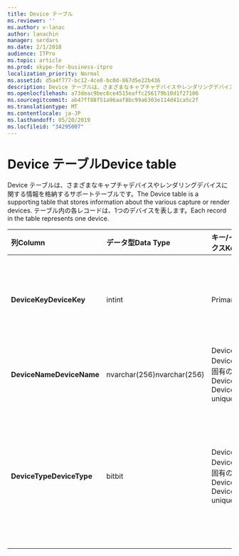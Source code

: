 ```yaml
---
title: Device テーブル
ms.reviewer: ''
ms.author: v-lanac
author: lanachin
manager: serdars
ms.date: 2/1/2018
audience: ITPro
ms.topic: article
ms.prod: skype-for-business-itpro
localization_priority: Normal
ms.assetid: d5a4f777-bc12-4ce8-bc0d-867d5e22b436
description: Device テーブルは、さまざまなキャプチャデバイスやレンダリングデバイスに関する情報を格納するサポートテーブルです。 テーブル内の各レコードは、1つのデバイスを表します。
ms.openlocfilehash: a73deac9bec6ce4515eaffc256179b10d1f27106
ms.sourcegitcommit: ab47ff88f51a96aaf8bc99a6303e114d41ca5c2f
ms.translationtype: MT
ms.contentlocale: ja-JP
ms.lasthandoff: 05/20/2019
ms.locfileid: "34295007"
---
```

# <a name="device-table"></a><span data-ttu-id="10b6f-104">Device テーブル</span><span class="sxs-lookup"><span data-stu-id="10b6f-104">Device table</span></span>
 
<span data-ttu-id="10b6f-105">Device テーブルは、さまざまなキャプチャデバイスやレンダリングデバイスに関する情報を格納するサポートテーブルです。</span><span class="sxs-lookup"><span data-stu-id="10b6f-105">The Device table is a supporting table that stores information about the various capture or render devices.</span></span> <span data-ttu-id="10b6f-106">テーブル内の各レコードは、1つのデバイスを表します。</span><span class="sxs-lookup"><span data-stu-id="10b6f-106">Each record in the table represents one device.</span></span>
  
|<span data-ttu-id="10b6f-107">**列**</span><span class="sxs-lookup"><span data-stu-id="10b6f-107">**Column**</span></span>|<span data-ttu-id="10b6f-108">**データ型**</span><span class="sxs-lookup"><span data-stu-id="10b6f-108">**Data Type**</span></span>|<span data-ttu-id="10b6f-109">**キー/インデックス**</span><span class="sxs-lookup"><span data-stu-id="10b6f-109">**Key/Index**</span></span>|<span data-ttu-id="10b6f-110">**詳細**</span><span class="sxs-lookup"><span data-stu-id="10b6f-110">**Details**</span></span>|
|:-----|:-----|:-----|:-----|
|<span data-ttu-id="10b6f-111">**DeviceKey**</span><span class="sxs-lookup"><span data-stu-id="10b6f-111">**DeviceKey**</span></span> <br/> |<span data-ttu-id="10b6f-112">int</span><span class="sxs-lookup"><span data-stu-id="10b6f-112">int</span></span>  <br/> |<span data-ttu-id="10b6f-113">Primary</span><span class="sxs-lookup"><span data-stu-id="10b6f-113">Primary</span></span>  <br/> |<span data-ttu-id="10b6f-114">このデバイスを識別する一意の番号。</span><span class="sxs-lookup"><span data-stu-id="10b6f-114">Unique number identifying this device.</span></span>  <br/> |
|<span data-ttu-id="10b6f-115">**DeviceName**</span><span class="sxs-lookup"><span data-stu-id="10b6f-115">**DeviceName**</span></span> <br/> |<span data-ttu-id="10b6f-116">nvarchar(256)</span><span class="sxs-lookup"><span data-stu-id="10b6f-116">nvarchar(256)</span></span>  <br/> |<span data-ttu-id="10b6f-117">DeviceName + DeviceType の固有のキー</span><span class="sxs-lookup"><span data-stu-id="10b6f-117">DeviceName + DeviceType is unique</span></span>  <br/> |<span data-ttu-id="10b6f-118">デバイス名。</span><span class="sxs-lookup"><span data-stu-id="10b6f-118">Device name.</span></span>  <br/> |
|<span data-ttu-id="10b6f-119">**DeviceType**</span><span class="sxs-lookup"><span data-stu-id="10b6f-119">**DeviceType**</span></span> <br/> |<span data-ttu-id="10b6f-120">bit</span><span class="sxs-lookup"><span data-stu-id="10b6f-120">bit</span></span>  <br/> |<span data-ttu-id="10b6f-121">DeviceName + DeviceType の固有のキー</span><span class="sxs-lookup"><span data-stu-id="10b6f-121">DeviceName + DeviceType is unique</span></span>  <br/> |<span data-ttu-id="10b6f-122">デバイスの種類。</span><span class="sxs-lookup"><span data-stu-id="10b6f-122">Device type.</span></span> <span data-ttu-id="10b6f-123">1はキャプチャデバイス、0はレンダーデバイスです。</span><span class="sxs-lookup"><span data-stu-id="10b6f-123">1 is a capture device, 0 is a render device.</span></span>  <br/> |
   

